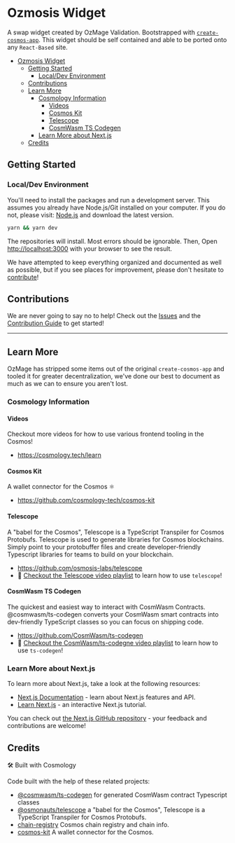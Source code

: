 # Ozmosis Widget

A swap widget created by OzMage Validation. Bootstrapped with [`create-cosmos-app`](https://github.com/cosmology-tech/create-cosmos-app). This widget should be self contained and able to be ported onto any `React-Based` site.

- [Ozmosis Widget](#ozmosis-widget)
  - [Getting Started](#getting-started)
    - [Local/Dev Environment](#localdev-environment)
  - [Contributions](#contributions)
  - [Learn More](#learn-more)
    - [Cosmology Information](#cosmology-information)
      - [Videos](#videos)
      - [Cosmos Kit](#cosmos-kit)
      - [Telescope](#telescope)
      - [CosmWasm TS Codegen](#cosmwasm-ts-codegen)
    - [Learn More about Next.js](#learn-more-about-nextjs)
  - [Credits](#credits)

## Getting Started

### Local/Dev Environment

You'll need to install the packages and run a development server. This assumes you already have Node.js/Git installed on your computer. If you do not, please visit: [Node.js](https://nodejs.org/) and download the latest version.

```bash
yarn && yarn dev
```

The repositories will install. Most errors should be ignorable. Then, Open [http://localhost:3000](http://localhost:3000) with your browser to see the result.

We have attempted to keep everything organized and documented as well as possible, but if you see places for improvement, please don't hesitate to [contribute](.github/CONTRIBUTING.md)!

## Contributions

We are never going to say no to help! Check out the [Issues](https://github.com/OzMage-Validation/ozmosis-widget/issues) and the [Contribution Guide](.github/CONTRIBUTING.md) to get started!

---

## Learn More

OzMage has stripped some items out of the original `create-cosmos-app` and tooled it for greater decentralization, we've done our best to document as much as we can to ensure you aren't lost.

### Cosmology Information

#### Videos

Checkout more videos for how to use various frontend tooling in the Cosmos!

- https://cosmology.tech/learn

#### Cosmos Kit

A wallet connector for the Cosmos ⚛️

- https://github.com/cosmology-tech/cosmos-kit

#### Telescope

A "babel for the Cosmos", Telescope is a TypeScript Transpiler for Cosmos Protobufs. Telescope is used to generate libraries for Cosmos blockchains. Simply point to your protobuffer files and create developer-friendly Typescript libraries for teams to build on your blockchain.

- https://github.com/osmosis-labs/telescope
- 🎥 [Checkout the Telescope video playlist](https://www.youtube.com/watch?v=n82MsLe82mk&list=PL-lMkVv7GZwyQaK6bp6kMdOS5mzosxytC) to learn how to use `telescope`!

#### CosmWasm TS Codegen

The quickest and easiest way to interact with CosmWasm Contracts. @cosmwasm/ts-codegen converts your CosmWasm smart contracts into dev-friendly TypeScript classes so you can focus on shipping code.

- https://github.com/CosmWasm/ts-codegen
- 🎥 [Checkout the CosmWasm/ts-codegne video playlist](https://www.youtube.com/watch?v=D_A5V2PfNLA&list=PL-lMkVv7GZwz1KO3jANwr5W4MoziruXwK) to learn how to use `ts-codegen`!

### Learn More about Next.js

To learn more about Next.js, take a look at the following resources:

- [Next.js Documentation](https://nextjs.org/docs) - learn about Next.js features and API.
- [Learn Next.js](https://nextjs.org/learn) - an interactive Next.js tutorial.

You can check out [the Next.js GitHub repository](https://github.com/vercel/next.js/) - your feedback and contributions are welcome!

## Credits

🛠 Built with Cosmology

Code built with the help of these related projects:

* [@cosmwasm/ts-codegen](https://github.com/CosmWasm/ts-codegen) for generated CosmWasm contract Typescript classes
* [@osmonauts/telescope](https://github.com/osmosis-labs/telescope) a "babel for the Cosmos", Telescope is a TypeScript Transpiler for Cosmos Protobufs.
* [chain-registry](https://github.com/cosmology-tech/chain-registry) Cosmos chain registry and chain info.
* [cosmos-kit](https://github.com/cosmology-tech/cosmos-kit) A wallet connector for the Cosmos.
